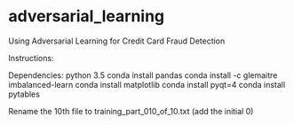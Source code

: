 # adversarial_learning
Using Adversarial Learning for Credit Card Fraud Detection

Instructions:

Dependencies:
python 3.5
conda install pandas
conda install -c glemaitre imbalanced-learn
conda install matplotlib
conda install pyqt=4
conda install pytables

Rename the 10th file to training_part_010_of_10.txt (add the initial 0)
